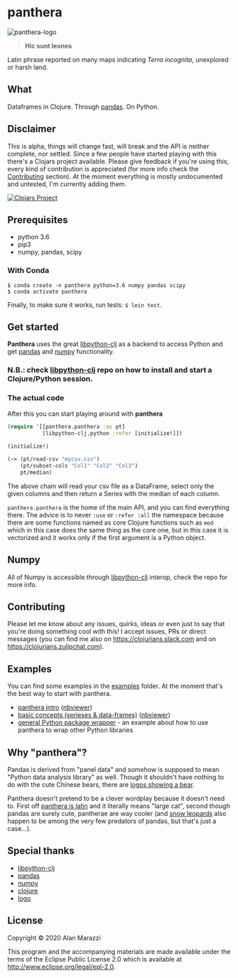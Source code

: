 # panthera

![panthera-logo](https://github.com/alanmarazzi/panthera/blob/master/resources/panthera.png)

> **Hic sunt leones**

Latin phrase reported on many maps indicating *Terra incognita*, unexplored or harsh land.

## What

Dataframes in Clojure. Through [pandas](https://github.com/pandas-dev/pandas). On Python.

## Disclaimer

This is alpha, things will change fast, will break and the API is neither complete, nor settled. Since a few people have started playing with this there's a Clojars project available. Please give feedback if you're using this, every kind of contribution is appreciated (for more info check the [Contributing](#contributing) section). At the moment everything is mostly undocumented and untested, I'm currently adding them.

[![Clojars Project](https://img.shields.io/clojars/v/panthera.svg)](https://clojars.org/panthera)

## Prerequisites

- python 3.6
- pip3
- numpy, pandas, scipy

### With Conda

```
$ conda create -n panthera python=3.6 numpy pandas scipy
$ conda activate panthera
```

Finally, to make sure it works, run tests: `$ lein test`.

## Get started

**Panthera** uses the great [libpython-clj](https://github.com/cnuernber/libpython-clj) as a backend to access Python and get [pandas](https://github.com/pandas-dev/pandas) and [numpy](https://github.com/numpy/numpy) functionality.

### N.B.: check [libpython-clj](https://github.com/cnuernber/libpython-clj) repo on how to install and start a Clojure/Python session.

### The actual code

After this you can start playing around with **panthera**

```clojure
(require '[[panthera.panthera :as pt]
           [libpython-clj.python :refer [initialize!]])
           
(initialize!)

(-> (pt/read-csv "mycsv.csv")
    (pt/subset-cols "Col1" "Col2" "Col3")
    pt/median)
```

The above chain will read your csv file as a DataFrame, select only the given columns and then return a Series with the median of each column.

`panthera.panthera` is the home of the main API, and you can find everything there. The advice is to never `:use` or `:refer :all` the namespace because there are some functions named as core Clojure functions such as `mod` which in this case does the same thing as the core one, but in this case it is vectorized and it works only if the first argument is a Python object.

## Numpy

All of Numpy is accessible through [libpython-clj](https://github.com/cnuernber/libpython-clj) interop, check the repo for more info.

## Contributing

Please let me know about any issues, quirks, ideas or even just to say that you're doing something cool with this! I accept issues, PRs or direct messages (you can find me also on https://clojurians.slack.com and on https://clojurians.zulipchat.com).

## Examples

You can find some examples in the [examples](https://github.com/alanmarazzi/panthera/tree/master/examples) folder. At the moment that's the best way to start with panthera.

- [panthera intro](https://github.com/alanmarazzi/panthera/blob/master/examples/panthera-intro.ipynb) ([nbviewer](https://nbviewer.jupyter.org/github/alanmarazzi/panthera/blob/master/examples/panthera-intro.ipynb))
- [basic concepts (serieses & data-frames)](https://github.com/alanmarazzi/panthera/blob/master/examples/basic-concepts.ipynb) ([nbviewer](https://nbviewer.jupyter.org/github/alanmarazzi/panthera/blob/master/examples/basic-concepts.ipynb))
- [general Python package wrapper](https://github.com/alanmarazzi/panthera/blob/master/src/panthera/numpy.clj#L84) - an example about how to use panthera to wrap other Python libraries

## Why "panthera"?

Pandas is derived from "panel data" and somehow is supposed to mean "Python data analysis library" as well. Though it shouldn't have nothing to do with the cute Chinese bears, there are [logos showing a bear](https://michaelsaruggia.com/wp-content/uploads/2019/03/pandas-python.jpg).

Panthera doesn't pretend to be a clever wordplay because it doesn't need to. First off [panthera is latin](https://en.wiktionary.org/wiki/panthera) and it literally means "large cat", second though pandas are surely cute, pantherae are way cooler (and [snow leopards](https://en.wikipedia.org/wiki/Snow_leopard) also happen to be among the very few predators of pandas, but that's just a case...).

## Special thanks

- [libpython-clj](https://github.com/cnuernber/libpython-clj)
- [pandas](https://pandas.pydata.org/)
- [numpy](https://www.numpy.org/)
- [clojure](https://clojure.org/)
- [logo](https://www.vecteezy.com)

## License

Copyright © 2020 Alan Marazzi

This program and the accompanying materials are made available under the
terms of the Eclipse Public License 2.0 which is available at
http://www.eclipse.org/legal/epl-2.0.
